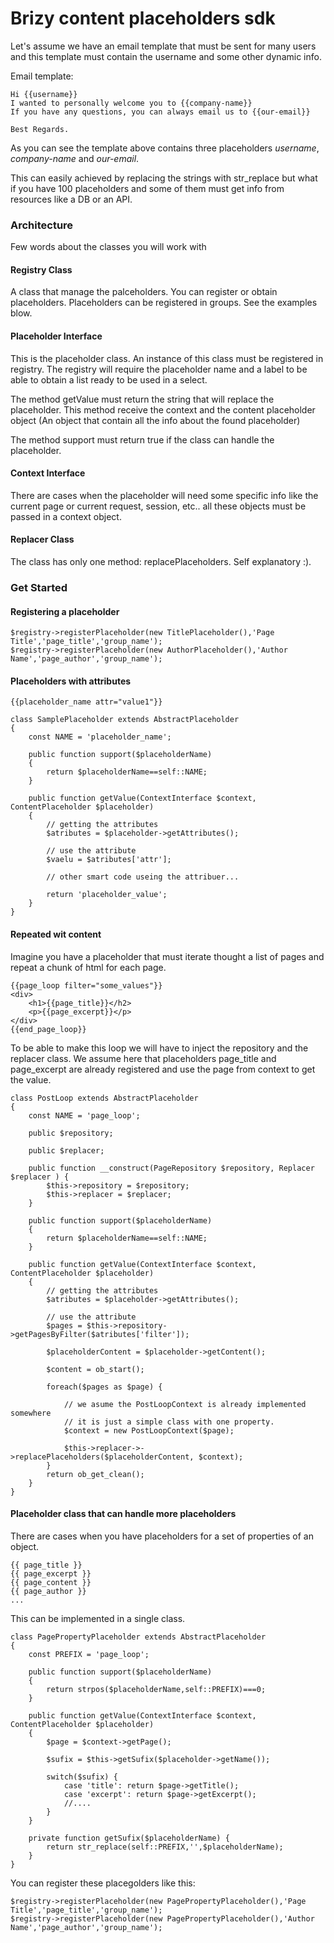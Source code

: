 # Brizy content placeholders sdk

Let's assume we have an email template that must be sent for many users and this template must contain the username and some other dynamic info.  

Email template:
```
Hi {{username}}
I wanted to personally welcome you to {{company-name}}
If you have any questions, you can always email us to {{our-email}}

Best Regards.
```

As you can see the template above contains three placeholders *username*, *company-name* and *our-email*.

This can easily achieved by replacing the strings with str_replace but what if you have 100  placeholders and some of them must get info from resources like a DB or an API. 


### Architecture

Few words about the classes you will work with

#### Registry Class
A class that manage the palceholders. You can register or obtain placeholders.
Placeholders can be registered in groups. See the examples blow.

#### Placeholder Interface
This is the placeholder class. An instance of this class must be registered in registry.
The registry will require the placeholder name and a label to be able to obtain a list ready to be used in a select.

The method getValue must return the string that will replace the placeholder. This method receive the context and the content placeholder object (An object that contain all the info  about the found placeholder)

The method support must return true if the class can handle the placeholder. 

#### Context Interface
There are cases when the placeholder will need some specific info like the current page or current request, session, etc..  all these objects must be passed in a context object.

#### Replacer Class
The class has only one method: replacePlaceholders. Self explanatory :).


### Get Started

#### Registering a placeholder

````
$registry->registerPlaceholder(new TitlePlaceholder(),'Page Title','page_title','group_name');
$registry->registerPlaceholder(new AuthorPlaceholder(),'Author Name','page_author','group_name');
````


#### Placeholders with attributes

```{{placeholder_name attr="value1"}}```

```
class SamplePlaceholder extends AbstractPlaceholder
{
    const NAME = 'placeholder_name';

    public function support($placeholderName)
    {
        return $placeholderName==self::NAME;
    }

    public function getValue(ContextInterface $context, ContentPlaceholder $placeholder)
    {
        // getting the attributes
        $atributes = $placeholder->getAttributes();

        // use the attribute
        $vaelu = $atributes['attr'];

        // other smart code useing the attribuer...

        return 'placeholder_value';
    }
}

```


#### Repeated wit content
Imagine you have a placeholder that must iterate thought a list of pages and repeat a chunk of html for each page.

```
{{page_loop filter="some_values"}}
<div>
    <h1>{{page_title}}</h2>
    <p>{{page_excerpt}}</p>
</div>
{{end_page_loop}}
```

To be able to make this loop we will have to inject the repository and the replacer class.
We assume here that placeholders page_title and page_excerpt are already registered and use the page from context to get the value.

```
class PostLoop extends AbstractPlaceholder
{
    const NAME = 'page_loop';

    public $repository;

    public $replacer;

    public function __construct(PageRepository $repository, Replacer $replacer ) {
        $this->repository = $repository;  
        $this->replacer = $replacer;  
    }

    public function support($placeholderName)
    {
        return $placeholderName==self::NAME;
    }

    public function getValue(ContextInterface $context, ContentPlaceholder $placeholder)
    {
        // getting the attributes
        $atributes = $placeholder->getAttributes();

        // use the attribute
        $pages = $this->repository->getPagesByFilter($atributes['filter']);

        $placeholderContent = $placeholder->getContent();

        $content = ob_start();

        foreach($pages as $page) {

            // we asume the PostLoopContext is already implemented somewhere
            // it is just a simple class with one property.
            $context = new PostLoopContext($page); 

            $this->replacer->->replacePlaceholders($placeholderContent, $context);
        }
        return ob_get_clean();
    }
}
```



#### Placeholder class that can handle more placeholders
There are cases when you have placeholders for a set of properties of an object.
```
{{ page_title }}
{{ page_excerpt }}
{{ page_content }}
{{ page_author }}
...
```

This can be implemented in a single class.

```
class PagePropertyPlaceholder extends AbstractPlaceholder
{
    const PREFIX = 'page_loop';
    
    public function support($placeholderName)
    {
        return strpos($placeholderName,self::PREFIX)===0;
    }
    
    public function getValue(ContextInterface $context, ContentPlaceholder $placeholder)
    {
        $page = $context->getPage();
    
        $sufix = $this->getSufix($placeholder->getName());
    
        switch($sufix) {
            case 'title': return $page->getTitle();
            case 'excerpt': return $page->getExcerpt();
            //....
        }
    }
    
    private function getSufix($placeholderName) {
        return str_replace(self::PREFIX,'',$placeholderName);
    } 
}

```

You can register these placegolders like this:

```
$registry->registerPlaceholder(new PagePropertyPlaceholder(),'Page Title','page_title','group_name');
$registry->registerPlaceholder(new PagePropertyPlaceholder(),'Author Name','page_author','group_name');
```

  


